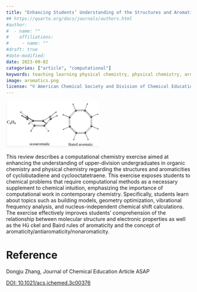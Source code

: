 ```yaml
---
title: "Enhancing Students’ Understanding of the Structures and Aromaticities of Cyclobutadiene and Cyclooctatetraene through a Computational Chemistry Exercise"
## https://quarto.org/docs/journals/authors.html
#author:
#  - name: ""
#    affiliations:
#     - name: ""
#draft: true
#date-modified:
date: 2023-09-02
categories: ["article", "computational"]
keywords: teaching learning physical chemistry, physical chemistry, aromaticity, computational
image: aromatics.png
license: "© American Chemical Society and Division of Chemical Education, Inc."
---
```

<img src="aromatics.png" width="50%">

This review describes a computational chemistry exercise aimed at enhancing the understanding of upper-division undergraduates in organic chemistry and physical chemistry regarding the structures and aromaticities of cyclobutadiene and cyclooctatetraene. This exercise exposes students to chemical problems that require computational methods as a necessary supplement to chemical intuition, emphasizing the importance of computational work in contemporary chemistry. Specifically, students learn about topics such as building models, geometry optimization, vibrational frequency analysis, and nucleus-independent chemical shift calculations. The exercise effectively improves students’ comprehension of the relationship between molecular structure and electronic properties as well as the Hü ckel and Baird rules of aromaticity and the concept of aromaticity/antiaromaticity/nonaromaticity.


# Reference

Dongju Zhang, Journal of Chemical Education Article ASAP

[DOI: 10.1021/acs.jchemed.3c00376](https://doi.org/10.1021/acs.jchemed.3c00376) 

